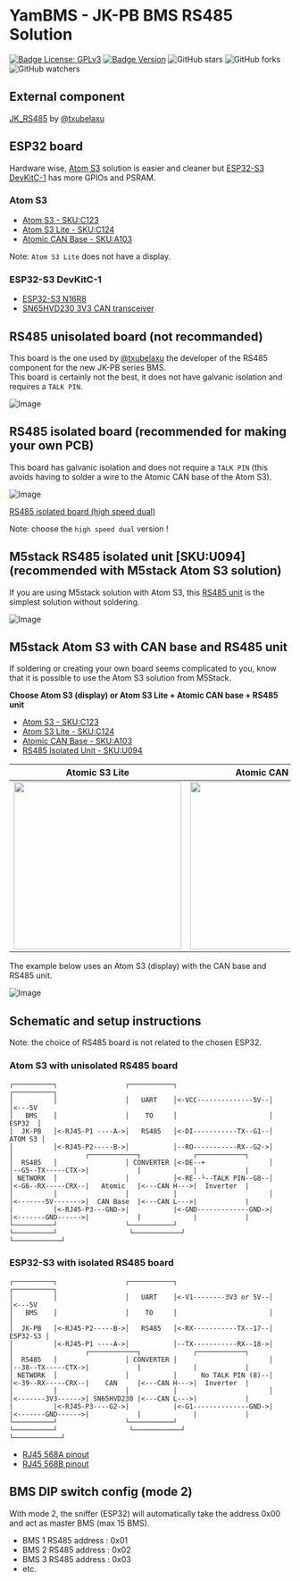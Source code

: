 # YamBMS - JK-PB BMS RS485 Solution

[![Badge License: GPLv3](https://img.shields.io/badge/License-GPLv3-brightgreen.svg)](https://www.gnu.org/licenses/gpl-3.0)
[![Badge Version](https://img.shields.io/github/v/release/Sleeper85/esphome-jk-bms-can?include_prereleases&color=yellow&logo=DocuSign&logoColor=white)](https://github.com/Sleeper85/esphome-jk-bms-can/releases/latest)
![GitHub stars](https://img.shields.io/github/stars/Sleeper85/esphome-jk-bms-can)
![GitHub forks](https://img.shields.io/github/forks/Sleeper85/esphome-jk-bms-can)
![GitHub watchers](https://img.shields.io/github/watchers/Sleeper85/esphome-jk-bms-can)

## External component

[JK_RS485](https://github.com/txubelaxu/esphome-jk-bms/blob/main/components/jk_rs485_bms/README.md) by [@txubelaxu](https://github.com/txubelaxu)

## ESP32 board

Hardware wise, [Atom S3](https://docs.m5stack.com/en/core/AtomS3) solution is easier and cleaner but [ESP32-S3 DevKitC-1](https://docs.espressif.com/projects/esp-idf/en/v5.3/esp32s3/hw-reference/esp32s3/user-guide-devkitc-1.html) has more GPIOs and PSRAM.

### Atom S3

- [Atom S3 - SKU:C123](https://docs.m5stack.com/en/core/AtomS3)
- [Atom S3 Lite - SKU:C124](https://docs.m5stack.com/en/core/AtomS3%20Lite)
- [Atomic CAN Base - SKU:A103](https://docs.m5stack.com/en/atom/Atomic%20CAN%20Base)

Note: `Atom S3 Lite` does not have a display.

### ESP32-S3 DevKitC-1

- [ESP32-S3 N16R8](https://a.aliexpress.com/_EzFdrw3)
- [SN65HVD230 3V3 CAN transceiver](https://a.aliexpress.com/_Evq9Ra7)

## RS485 unisolated board (not recommanded)

This board is the one used by [@txubelaxu](https://github.com/txubelaxu) the developer of the RS485 component for the new JK-PB series BMS.<br>
This board is certainly not the best, it does not have galvanic isolation and requires a `TALK PIN`.

![Image](../../images/RS485_Transceiver_MAX485_TALK_PIN_board.jpg "MAX485 UART-RS485")

## RS485 isolated board (recommended for making your own PCB)

This board has galvanic isolation and does not require a `TALK PIN` (this avoids having to solder a wire to the Atomic CAN base of the Atom S3).

![Image](../../images/RS485_Transceiver_isolated_high_speed_dual_board.png "ADUM3201 B0505XT TTL to RS485")

[RS485 isolated board (high speed dual)](https://a.aliexpress.com/_EueIZT5)

Note: choose the `high speed dual` version !

## M5stack RS485 isolated unit [SKU:U094] (recommended with M5stack Atom S3 solution)

If you are using M5stack solution with Atom S3, this [RS485 unit](https://docs.m5stack.com/en/unit/iso485) is the simplest solution without soldering.

![Image](../../images/RS485_Transceiver_M5stack_SKU-U094_RS485_Isolated_Unit.png "M5stack RS485 isolated unit (SKU:U094)")

## M5stack Atom S3 with CAN base and RS485 unit

If soldering or creating your own board seems complicated to you, know that it is possible to use the Atom S3 solution from M5Stack.

**Choose Atom S3 (display) or Atom S3 Lite + Atomic CAN base + RS485 unit**

- [Atom S3 - SKU:C123](https://docs.m5stack.com/en/core/AtomS3)
- [Atom S3 Lite - SKU:C124](https://docs.m5stack.com/en/core/AtomS3%20Lite)
- [Atomic CAN Base - SKU:A103](https://docs.m5stack.com/en/atom/Atomic%20CAN%20Base)
- [RS485 Isolated Unit - SKU:U094](https://docs.m5stack.com/en/unit/iso485)

| Atomic S3 Lite | Atomic CAN Base | RS485 isolated Unit |
| --- | --- | --- |
| <img src="../../images/Atom_S3_Lite.png" width="300"> | <img src="../../images/CAN_Transceiver_Atomic_CAN_Base.png" width="300"> |  <img src="../../images/RS485_Transceiver_M5stack_SKU-U094_RS485_Isolated_Unit.png" width="300"> |

The example below uses an Atom S3 (display) with the CAN base and RS485 unit.

![Image](../../images/Solution_M5stack_AtomS3_CAN_base_RS485_unit.png "M5stack Atom S3 solution")

## Schematic and setup instructions

Note: the choice of RS485 board is not related to the chosen ESP32.

### Atom S3 with unisolated RS485 board

```
┌──────────┐                 ┌───────────┐                       ┌──────────┐
│          │                 │   UART    │<-VCC--------------5V--│          │<---5V
│   BMS    │                 │    TO     │                       │   ESP32  │
│  JK-PB   │<-RJ45-P1 ----A->│   RS485   │<-DI-----------TX--G1--│  ATOM S3 │
│          │<-RJ45-P2-----B->│           │--RO-----------RX--G2->│          │                  ┌────────────┐             ┌────────────┐
│  RS485   │                 │ CONVERTER │<-DE--+                │          │--G5--TX-----CTX->|            |             |            |
│ NETWORK  │                 │           │<-RE--└--TALK PIN--G8--│          │<-G6--RX-----CRX--|   Atomic   |<---CAN H--->|  Inverter  |
│          │                 │           │                       │          │<-------5V------->|  CAN Base  |<---CAN L--->|            |
|          |<-RJ45-P3---GND->|           |<-GND-------------GND->|          |<-------GND------>|            |             |            |
└──────────┘                 └───────────┘                       └──────────┘                  └────────────┘             └────────────┘
```

### ESP32-S3 with isolated RS485 board

```
┌──────────┐                 ┌───────────┐                       ┌──────────┐
│          │                 │   UART    │<-V1--------3V3 or 5V--│          │<---5V
│   BMS    │                 │    TO     │                       │          │
│  JK-PB   │<-RJ45-P2-----B->│   RS485   │<-RX-----------TX--17--│ ESP32-S3 │
│          │<-RJ45-P1 ----A->│           │--TX-----------RX--18->│          │                  ┌────────────┐             ┌────────────┐
│  RS485   │                 │ CONVERTER │                       │          │--38--TX-----CTX->|            |             |            |
│ NETWORK  │                 │           │      No TALK PIN (8)--│          │<-39--RX-----CRX--|    CAN     |<---CAN H--->|  Inverter  |
│          │                 │           │                       │          │<-------3V3------>| SN65HVD230 |<---CAN L--->|            |
|          |<-RJ45-P3----G2->|           |<-G1--------------GND->|          |<-------GND------>|            |             |            |
└──────────┘                 └───────────┘                       └──────────┘                  └────────────┘             └────────────┘
```

- [RJ45 568A pinout](../../images/RJ45-Pinout-T568A.jpg)
- [RJ45 568B pinout](../../images/RJ45-Pinout-T568B.jpg)

## BMS DIP switch config (mode 2)

With mode 2, the sniffer (ESP32) will automatically take the address 0x00 and act as master BMS (max 15 BMS).

- BMS 1 RS485 address : 0x01
- BMS 2 RS485 address : 0x02
- BMS 3 RS485 address : 0x03
- etc.
